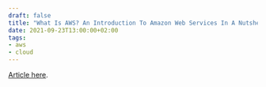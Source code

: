 ```yaml
---
draft: false
title: "What Is AWS? An Introduction To Amazon Web Services In A Nutshell"
date: 2021-09-23T13:00:00+02:00
tags:
- aws
- cloud
---
```


[Article here](https://selleo.com/blog/what-is-aws-an-introduction-to-amazon-web-services?utm_source=qbart.dev&utm_campaign=qbart.dev).
